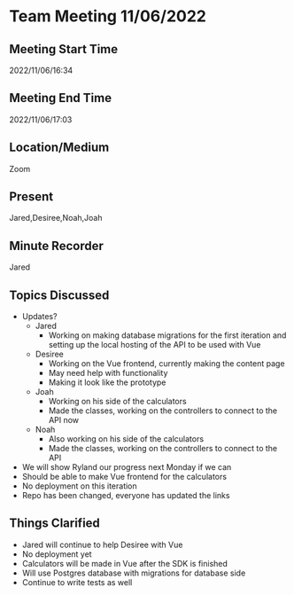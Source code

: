 # Team Meeting 11/06/2022

## Meeting Start Time
2022/11/06/16:34
## Meeting End Time
2022/11/06/17:03

## Location/Medium

Zoom

## Present

Jared,Desiree,Noah,Joah

## Minute Recorder

Jared

## Topics Discussed
* Updates?
  * Jared
    * Working on making database migrations for the first iteration and setting up the local hosting of the API to be used with Vue
  * Desiree
    * Working on the Vue frontend, currently making the content page
    * May need help with functionality
    * Making it look like the prototype
  * Joah
    * Working on his side of the calculators
    * Made the classes, working on the controllers to connect to the API now
  * Noah
    * Also working on his side of the calculators
    * Made the classes, working on the controllers to connect to the API
* We will show Ryland our progress next Monday if we can
* Should be able to make Vue frontend for the calculators
* No deployment on this iteration
* Repo has been changed, everyone has updated the links


## Things Clarified
* Jared will continue to help Desiree with Vue
* No deployment yet
* Calculators will be made in Vue after the SDK is finished
* Will use Postgres database with migrations for database side
* Continue to write tests as well
